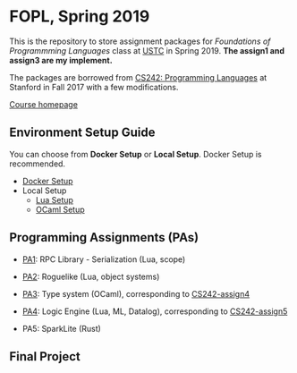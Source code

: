 # FOPL, Spring 2019

This is the repository to store assignment packages for <i>Foundations of Programmming Languages</i> class at [USTC](http://www.ustc.edu.cn) in Spring 2019. **The assign1 and assign3 are my implement.**

The packages are borrowed from [CS242: Programming Languages](http://cs242.stanford.edu/) at Stanford in Fall 2017 with a few modifications.

[Course homepage](http://staff.ustc.edu.cn/~yuzhang/fopl/)

## Environment Setup Guide

You can choose from **Docker Setup** or **Local Setup**. Docker Setup is
recommended.

- [Docker Setup](docker-setup.md)
- Local Setup
  - [Lua Setup](lua-setup.md)
  - [OCaml Setup](ocaml-setup.md)

## Programming Assignments (PAs)

- [PA1](assign1/README.md): RPC Library - Serialization (Lua, scope)
- [PA2](assign2/README.md): Roguelike (Lua, object systems)
- [PA3](assign3/README.md): Type system (OCaml), corresponding to [CS242-assign4](http://cs242.stanford.edu/assignments/assign4/)
- [PA4](assign4/README.md): Logic Engine (Lua, ML, Datalog), corresponding to [CS242-assign5](http://cs242.stanford.edu/assignments/assign5/)

- PA5: SparkLite (Rust)

## Final Project